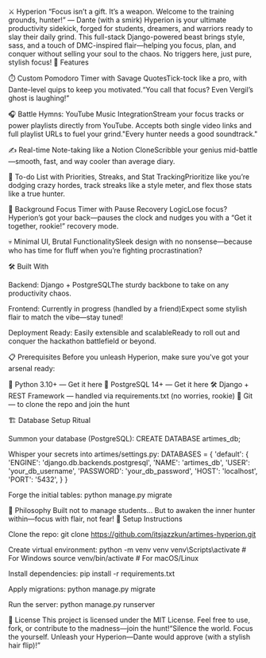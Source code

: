 
⚔️ Hyperion
“Focus isn’t a gift. It’s a weapon. Welcome to the training grounds, hunter!” — Dante (with a smirk)
Hyperion is your ultimate productivity sidekick, forged for students, dreamers, and warriors ready to slay their daily grind. This full-stack Django-powered beast brings style, sass, and a touch of DMC-inspired flair—helping you focus, plan, and conquer without selling your soul to the chaos. No triggers here, just pure, stylish focus!
🔮 Features

⏱️ Custom Pomodoro Timer with Savage QuotesTick-tock like a pro, with Dante-level quips to keep you motivated.“You call that focus? Even Vergil’s ghost is laughing!”

🎧 Battle Hymns: YouTube Music IntegrationStream your focus tracks or power playlists directly from YouTube. Accepts both single video links and full playlist URLs to fuel your grind."Every hunter needs a good soundtrack."

✍️ Real-time Note-taking like a Notion CloneScribble your genius mid-battle—smooth, fast, and way cooler than average diary.

📅 To-do List with Priorities, Streaks, and Stat TrackingPrioritize like you’re dodging crazy hordes, track streaks like a style meter, and flex those stats like a true hunter.

👀 Background Focus Timer with Pause Recovery LogicLose focus? Hyperion’s got your back—pauses the clock and nudges you with a “Get it together, rookie!” recovery mode.

💀 Minimal UI, Brutal FunctionalitySleek design with no nonsense—because who has time for fluff when you’re fighting procrastination?


🛠️ Built With

Backend: Django + PostgreSQLThe sturdy backbone to take on any productivity chaos.

Frontend: Currently in progress (handled by a friend)Expect some stylish flair to match the vibe—stay tuned!

Deployment Ready: Easily extensible and scalableReady to roll out and conquer the hackathon battlefield or beyond.


📋 Prerequisites
Before you unleash Hyperion, make sure you've got your arsenal ready:

🐍 Python 3.10+ — Get it here
🐘 PostgreSQL 14+ — Get it here
🛠️ Django + REST Framework — handled via requirements.txt (no worries, rookie)
🧬 Git — to clone the repo and join the hunt

🏗️ Database Setup Ritual

Summon your database (PostgreSQL):
CREATE DATABASE artimes_db;


Whisper your secrets into artimes/settings.py:
DATABASES = {
    'default': {
        'ENGINE': 'django.db.backends.postgresql',
        'NAME': 'artimes_db',
        'USER': 'your_db_username',
        'PASSWORD': 'your_db_password',
        'HOST': 'localhost',
        'PORT': '5432',
    }
}


Forge the initial tables:
python manage.py migrate



🧠 Philosophy
Built not to manage students... But to awaken the inner hunter within—focus with flair, not fear!
🧾 Setup Instructions

Clone the repo:
git clone https://github.com/itsjazzkun/artimes-hyperion.git


Create virtual environment:
python -m venv venv
venv\Scripts\activate  # For Windows
source venv/bin/activate  # For macOS/Linux


Install dependencies:
pip install -r requirements.txt


Apply migrations:
python manage.py migrate


Run the server:
python manage.py runserver



📜 License
This project is licensed under the MIT License. Feel free to use, fork, or contribute to the madness—join the hunt!“Silence the world. Focus the yourself. Unleash your Hyperion—Dante would approve (with a stylish hair flip)!”
